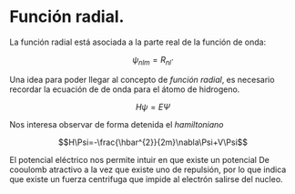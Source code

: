 # Función radial.
 La función radial está asociada a la parte real de la función de onda:

 $$\psi_{nlm} =R_{nl} \cdot$$
 
 Una idea para poder llegar al concepto de *función radial*, es necesario recordar la ecuación de de onda para el átomo de hidrogeno.

 $$H\psi=E\Psi$$
 
 Nos interesa observar de forma detenida el *hamiltoniano*

 $$H\Psi=-\frac{\hbar^{2}}{2m}\nabla\Psi+V\Psi$$

 El potencial eléctrico nos permite intuir en que existe un potencial De cooulomb atractivo  a la vez que existe uno de repulsión, por lo que indica que existe un fuerza centrifuga que impide al electrón salirse del nucleo.

